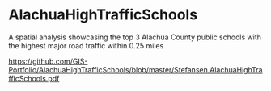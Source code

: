 # AlachuaHighTrafficSchools

A spatial analysis showcasing the top 3 Alachua County public schools with the highest major road traffic within 0.25 miles

https://github.com/GIS-Portfolio/AlachuaHighTrafficSchools/blob/master/Stefansen.AlachuaHighTrafficSchools.pdf

